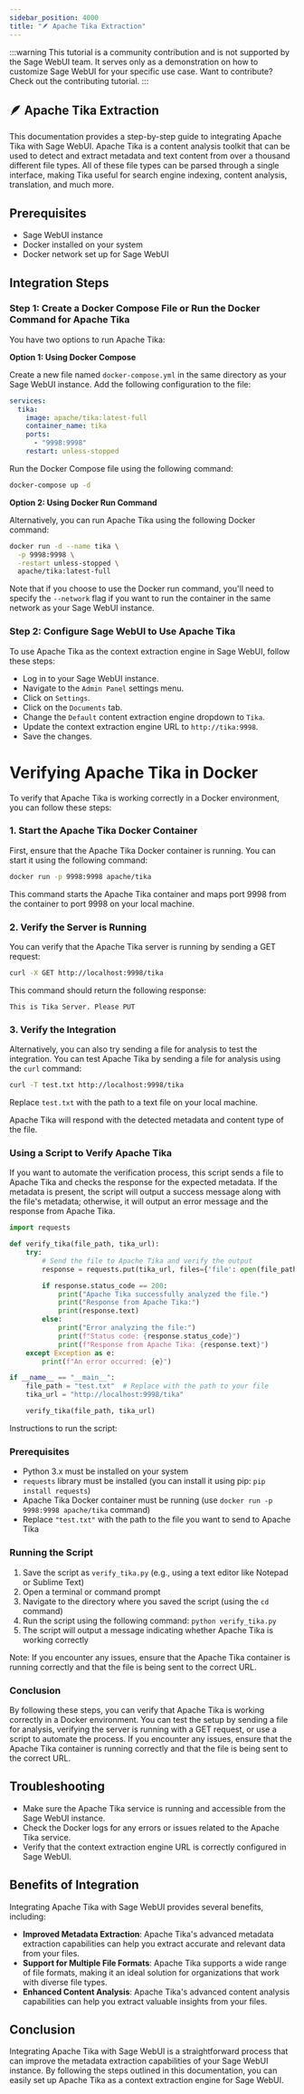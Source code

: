 ```yaml
---
sidebar_position: 4000
title: "🪶 Apache Tika Extraction"
---
```


:::warning
This tutorial is a community contribution and is not supported by the Sage WebUI team. It serves only as a demonstration on how to customize Sage WebUI for your specific use case. Want to contribute? Check out the contributing tutorial.
:::

## 🪶 Apache Tika Extraction

This documentation provides a step-by-step guide to integrating Apache Tika with Sage WebUI. Apache Tika is a content analysis toolkit that can be used to detect and extract metadata and text content from over a thousand different file types. All of these file types can be parsed through a single interface, making Tika useful for search engine indexing, content analysis, translation, and much more.

Prerequisites
------------

* Sage WebUI instance
* Docker installed on your system
* Docker network set up for Sage WebUI

Integration Steps
----------------

### Step 1: Create a Docker Compose File or Run the Docker Command for Apache Tika

You have two options to run Apache Tika:

**Option 1: Using Docker Compose**

Create a new file named `docker-compose.yml` in the same directory as your Sage WebUI instance. Add the following configuration to the file:

```yml
services:
  tika:
    image: apache/tika:latest-full
    container_name: tika
    ports:
      - "9998:9998"
    restart: unless-stopped
```

Run the Docker Compose file using the following command:

```bash
docker-compose up -d
```

**Option 2: Using Docker Run Command**

Alternatively, you can run Apache Tika using the following Docker command:

```bash
docker run -d --name tika \
  -p 9998:9998 \
  -restart unless-stopped \
  apache/tika:latest-full
```

Note that if you choose to use the Docker run command, you'll need to specify the `--network` flag if you want to run the container in the same network as your Sage WebUI instance.

### Step 2: Configure Sage WebUI to Use Apache Tika

To use Apache Tika as the context extraction engine in Sage WebUI, follow these steps:

* Log in to your Sage WebUI instance.
* Navigate to the `Admin Panel` settings menu.
* Click on `Settings`.
* Click on the `Documents` tab.
* Change the `Default` content extraction engine dropdown to `Tika`.
* Update the context extraction engine URL to `http://tika:9998`.
* Save the changes.

 Verifying Apache Tika in Docker
=====================================

To verify that Apache Tika is working correctly in a Docker environment, you can follow these steps:

### 1. Start the Apache Tika Docker Container

First, ensure that the Apache Tika Docker container is running. You can start it using the following command:

```bash
docker run -p 9998:9998 apache/tika
```

This command starts the Apache Tika container and maps port 9998 from the container to port 9998 on your local machine.

### 2. Verify the Server is Running

You can verify that the Apache Tika server is running by sending a GET request:

```bash
curl -X GET http://localhost:9998/tika
```

This command should return the following response:

```
This is Tika Server. Please PUT
```

### 3. Verify the Integration

Alternatively, you can also try sending a file for analysis to test the integration. You can test Apache Tika by sending a file for analysis using the `curl` command:

```bash
curl -T test.txt http://localhost:9998/tika
```

Replace `test.txt` with the path to a text file on your local machine.

Apache Tika will respond with the detected metadata and content type of the file.

### Using a Script to Verify Apache Tika

If you want to automate the verification process, this script sends a file to Apache Tika and checks the response for the expected metadata. If the metadata is present, the script will output a success message along with the file's metadata; otherwise, it will output an error message and the response from Apache Tika.

```python
import requests

def verify_tika(file_path, tika_url):
    try:
        # Send the file to Apache Tika and verify the output
        response = requests.put(tika_url, files={'file': open(file_path, 'rb')})

        if response.status_code == 200:
            print("Apache Tika successfully analyzed the file.")
            print("Response from Apache Tika:")
            print(response.text)
        else:
            print("Error analyzing the file:")
            print(f"Status code: {response.status_code}")
            print(f"Response from Apache Tika: {response.text}")
    except Exception as e:
        print(f"An error occurred: {e}")

if __name__ == "__main__":
    file_path = "test.txt"  # Replace with the path to your file
    tika_url = "http://localhost:9998/tika"

    verify_tika(file_path, tika_url)
```

Instructions to run the script:

### Prerequisites

* Python 3.x must be installed on your system
* `requests` library must be installed (you can install it using pip: `pip install requests`)
* Apache Tika Docker container must be running (use `docker run -p 9998:9998 apache/tika` command)
* Replace `"test.txt"` with the path to the file you want to send to Apache Tika

### Running the Script

1. Save the script as `verify_tika.py` (e.g., using a text editor like Notepad or Sublime Text)
2. Open a terminal or command prompt
3. Navigate to the directory where you saved the script (using the `cd` command)
4. Run the script using the following command: `python verify_tika.py`
5. The script will output a message indicating whether Apache Tika is working correctly

Note: If you encounter any issues, ensure that the Apache Tika container is running correctly and that the file is being sent to the correct URL.

### Conclusion

By following these steps, you can verify that Apache Tika is working correctly in a Docker environment. You can test the setup by sending a file for analysis, verifying the server is running with a GET request, or use a script to automate the process. If you encounter any issues, ensure that the Apache Tika container is running correctly and that the file is being sent to the correct URL.

Troubleshooting
--------------

* Make sure the Apache Tika service is running and accessible from the Sage WebUI instance.
* Check the Docker logs for any errors or issues related to the Apache Tika service.
* Verify that the context extraction engine URL is correctly configured in Sage WebUI.

Benefits of Integration
----------------------

Integrating Apache Tika with Sage WebUI provides several benefits, including:

* **Improved Metadata Extraction**: Apache Tika's advanced metadata extraction capabilities can help you extract accurate and relevant data from your files.
* **Support for Multiple File Formats**: Apache Tika supports a wide range of file formats, making it an ideal solution for organizations that work with diverse file types.
* **Enhanced Content Analysis**: Apache Tika's advanced content analysis capabilities can help you extract valuable insights from your files.

Conclusion
----------

Integrating Apache Tika with Sage WebUI is a straightforward process that can improve the metadata extraction capabilities of your Sage WebUI instance. By following the steps outlined in this documentation, you can easily set up Apache Tika as a context extraction engine for Sage WebUI.
